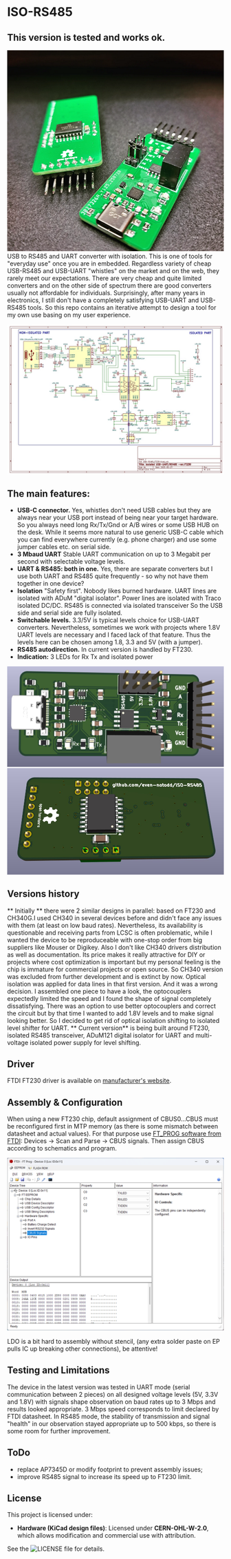 # ISO-RS485
## This version is tested and works ok.
![image](IMG/photo.png)
USB to RS485 and UART converter with isolation.
This is one of tools for "everyday use" once you are in embedded.
Regardless variety of cheap USB-RS485 and USB-UART "whistles" on the market and on the web, they rarely meet our expectations. There are very cheap and quite limited converters and on the other side of spectrum there are good converters usually not affordable for individuals.
Surprisingly, after many years in electronics, I still don't have a completely satisfying USB-UART and USB-RS485 tools.
So this repo contains an iterative attempt to design a tool for my own use basing on my user experience.

![image](IMG/Schematics.jpg)

## The main features:
- **USB-C connector.** Yes, whistles don't need USB cables but they are always near your USB port instead of being near your target hardware. So you always need long Rx/Tx/Gnd or A/B wires or some USB HUB on the desk. While it seems more natural to use generic USB-C cable which you can find everywhere currently (e.g. phone charger) and use some jumper cables etc. on serial side.
- **3 Mbaud UART** Stable UART communication on up to 3 Megabit per second with selectable voltage levels.
- **UART & RS485: both in one.** Yes, there are separate converters but I use both UART and RS485 quite frequently - so why not have them together in one device?
- **Isolation** "Safety first". Nobody likes burned hardware. UART lines are isolated with ADuM "digital isolator". Power lines are isolated with Traco isolated DC/DC. RS485 is connected via isolated transceiver So the USB side and serial side are fully isolated.
- **Switchable levels.** 3.3/5V is typical levels choice for USB-UART converters. Nevertheless, sometimes we work with projects where 1.8V UART levels are necessary and I faced lack of that feature. Thus the levels here can be chosen among 1.8, 3.3 and 5V (with a jumper).
- **RS485 autodirection.** In current version is handled by FT230.
- **Indication:** 3 LEDs for Rx Tx and isolated power

![image](IMG/FT230-Top.jpg)
![image](IMG/FT230-Bottom.jpg)

## Versions history
** Initially ** there were 2 similar designs in parallel: based on FT230 and CH340G.I used CH340 in several devices before and didn't face any issues with them (at least on low baud rates). Nevertheless, its availability is questionable and receiving parts from LCSC is often problematic, while I wanted the device to be reproduceable with one-stop order from big suppliers like Mouser or Digikey. Also I don't like CH340 drivers distribution as well as documentation. Its price makes it really attractive for DIY or projects where cost optimization is important but my personal feeling is the chip is immature for commercial projects or open source. So CH340 version was excluded from further development and is extinct by now.
Optical isolation was applied for data lines in that first version. And it was a wrong decision. I assembled one piece to have a look, the optocouplers expectedly limited the speed and I found the shape of signal completely dissatisfying. There was an option to use better optocouplers and correct the circuit but by that time I wanted to add 1.8V levels and to make signal looking better. So I decided to get rid of optical isolation shifting to isolated level shifter for UART.
** Current version** is being built around FT230, isolated RS485 transceiver, ADuM121 digital isolator for UART and multi-voltage isolated power supply for level shifting.

## Driver
FTDI FT230 driver is available on [manufacturer's website](https://ftdichip.com/drivers/).

## Assembly & Configuration
When using a new FT230 chip, default assignment of CBUS0...CBUS must be reconfigured first in MTP memory (as there is some mismatch between datasheet and actual values). For that purpose use [FT_PROG software from FTDI](https://ftdichip.com/utilities/): 
Devices -> Scan and Parse -> CBUS signals. Then assign CBUS according to schematics and program.

![image](IMG/FT_PROG.png)

LDO is a bit hard to assembly without stencil, (any extra solder paste on EP pulls IC up breaking other connections), be attentive!

## Testing and Limitations
The device in the latest version was tested in UART mode (serial communication between 2 pieces) on all designed voltage levels (5V, 3.3V and 1.8V) with signals shape observation on baud rates up to 3 Mbps and results looked appropriate. 3 Mbps speed corresponds to limit declared by FTDI datasheet. 
In RS485 mode, the stability of transmission and signal "health" in our observation stayed appropriate up to 500 kbps, so there is some room for further improvement.

## ToDo
- replace AP7345D or modify footprint to prevent assembly issues;
- improve RS485 signal to increase its speed up to FT230 limit.

## License
This project is licensed under:
- **Hardware (KiCad design files)**: Licensed under **CERN-OHL-W-2.0**, which allows modification and commercial use with attribution.

See the ![LICENSE file](LICENSE) for details. 
